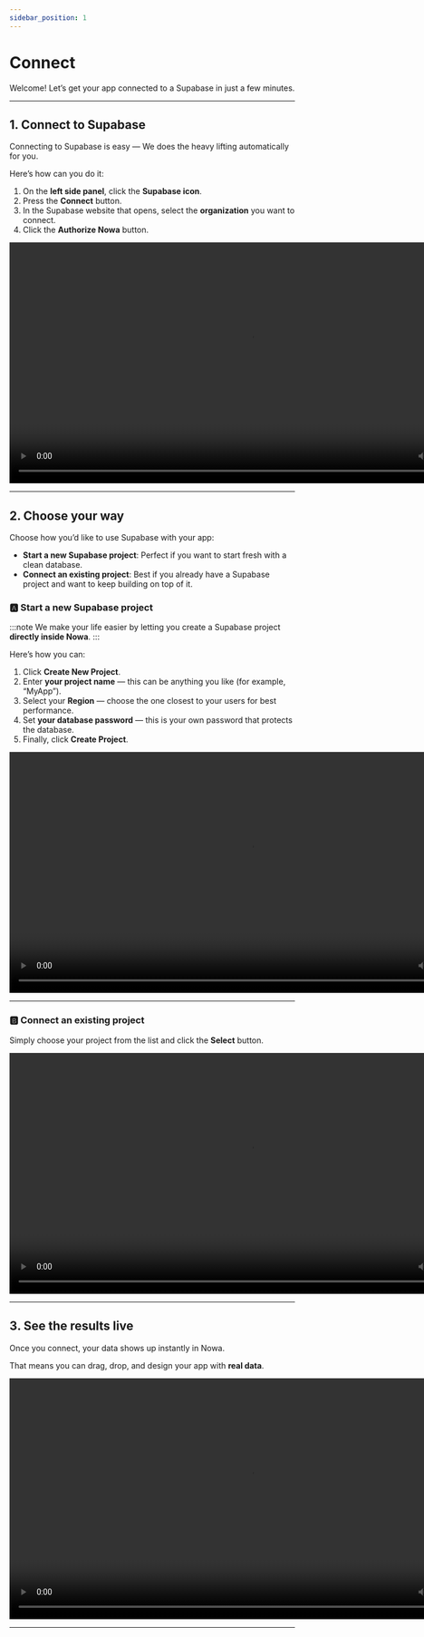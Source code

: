 ```yaml
---
sidebar_position: 1
---
```


# Connect

Welcome! Let’s get your app connected to a Supabase in just a few minutes. 

---

## 1️. Connect to Supabase
Connecting to Supabase is easy — We does the heavy lifting automatically for you.  

Here’s how can you do it:  
1. On the **left side panel**, click the **Supabase icon**.  
2. Press the **Connect** button.  
3. In the Supabase website that opens, select the **organization** you want to connect.  
4. Click the **Authorize Nowa** button.  

<video controls width="850">
  <source src="/videos/supabase/1.webm" type="video/mp4" />
  Your browser does not support the video tag.
</video>

---

## 2️. Choose your way  

 Choose how you’d like to use Supabase with your app:

- **Start a new Supabase project**: Perfect if you want to start fresh with a clean database.
- **Connect an existing project**: Best if you already have a Supabase project and want to keep building on top of it.


### 🅰️ Start a new Supabase project 

:::note
We make your life easier by letting you create a Supabase project **directly inside Nowa**.
:::

Here’s how you can:  
1. Click **Create New Project**.  
2. Enter **your project name** — this can be anything you like (for example, “MyApp”).  
3. Select your **Region** — choose the one closest to your users for best performance.  
4. Set **your database password** — this is your own password that protects the database. 
5. Finally, click **Create Project**.  

<video controls width="850">
  <source src="/videos/supabase/createproject.webm" type="video/mp4" />
  Your browser does not support the video tag.
</video>

---

### 🅱️ Connect an existing project    
Simply choose your project from the list and click the **Select** button.

<video controls width="850">
  <source src="/videos/supabase/selectproject.webm" type="video/mp4" />
  Your browser does not support the video tag.
</video> 

---

## 3️. See the results live  
Once you connect, your data shows up instantly in Nowa. 
 
That means you can drag, drop, and design your app with **real data**.  

<video controls width="850">
  <source src="/videos/supabase/3.webm" type="video/mp4" />
  Your browser does not support the video tag.
</video>

---
